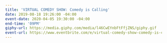 ```yaml
---
title: 'VIRTUAL COMEDY SHOW: Comedy is Calling'
date: 2019-08-18 19:26:00 -04:00
event-date: 2020-04-05 19:30:00 -04:00
end-time: '09PM'
giphy-url: https://media.giphy.com/media/l46CwEYnbFtFfjZNS/giphy.gif
event-url: https://www.eventbrite.com/e/virtual-comedy-show-comedy-is-calling-tickets-96364868917
---
```


